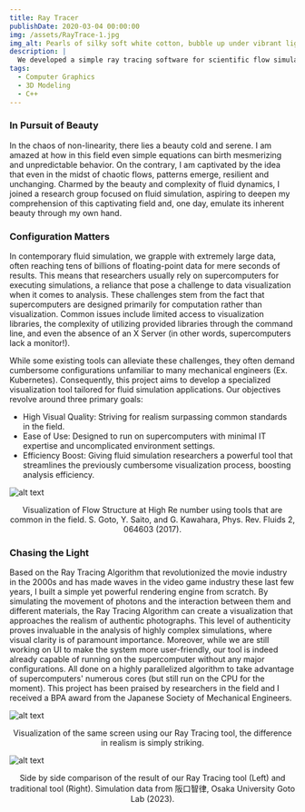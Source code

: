 ```yaml
---
title: Ray Tracer
publishDate: 2020-03-04 00:00:00
img: /assets/RayTrace-1.jpg
img_alt: Pearls of silky soft white cotton, bubble up under vibrant lighting
description: |
  We developed a simple ray tracing software for scientific flow simulation.
tags:
  - Computer Graphics
  - 3D Modeling
  - C++
---
```


### In Pursuit of Beauty
In the chaos of non-linearity, there lies a beauty cold and serene. I am amazed at how in this field even simple equations can birth mesmerizing and unpredictable behavior. On the contrary, I am captivated by the idea that even in the midst of chaotic flows, patterns emerge, resilient and unchanging. Charmed by the beauty and complexity of fluid dynamics, I joined a research group focused on fluid simulation, aspiring to deepen my comprehension of this captivating field and, one day, emulate its inherent beauty through my own hand.

### Configuration Matters
In contemporary fluid simulation, we grapple with extremely large data, often reaching tens of billions of floating-point data for mere seconds of results. This means that researchers usually rely on supercomputers for executing simulations, a reliance that pose a challenge to data visualization when it comes to analysis. These challenges stem from the fact that supercomputers are designed primarily for computation rather than visualization. Common issues include limited access to visualization libraries, the complexity of utilizing provided libraries through the command line, and even the absence of an X Server (in other words, supercomputers lack a monitor!). 

While some existing tools can alleviate these challenges, they often demand cumbersome configurations unfamiliar to many mechanical engineers (Ex. Kubernetes). Consequently, this project aims to develop a specialized visualization tool tailored for fluid simulation applications. Our objectives revolve around three primary goals:

- High Visual Quality: Striving for realism surpassing common standards in the field.
- Ease of Use: Designed to run on supercomputers with minimal IT expertise and uncomplicated environment settings.
- Efficiency Boost: Giving fluid simulation researchers a powerful tool that streamlines the previously cumbersome visualization process, boosting analysis efficiency.

![alt text](/assets/RayTrace-2.jpg)
<div align="center">
  Visualization of Flow Structure at High Re number using tools that are common in the field. S. Goto, Y. Saito, and G. Kawahara, Phys. Rev. Fluids 2, 064603 (2017).
</div>

### Chasing the Light
Based on the Ray Tracing Algorithm that revolutionized the movie industry in the 2000s and has made waves in the video game industry these last few years, I built a simple yet powerful rendering engine from scratch. By simulating the movement of photons and the interaction between them and different materials, the Ray Tracing Algorithm can create a visualization that approaches the realism of authentic photographs. This level of authenticity proves invaluable in the analysis of highly complex simulations, where visual clarity is of paramount importance. 
Moreover, while we are still working on UI to make the system more user-friendly, our tool is indeed already capable of running on the supercomputer without any major configurations. All done on a highly parallelized algorithm to take advantage of supercomputers' numerous cores (but still run on the CPU for the moment). This project has been praised by researchers in the field and I received a BPA award from the Japanese Society of Mechanical Engineers.

![alt text](/assets/RayTrace-3.jpg)
<div align="center">
  Visualization of the same screen using our Ray Tracing tool, the difference in realism is simply striking.
</div>

![alt text](/assets/RayTrace-4.jpg)
<div align="center">
  Side by side comparison of the result of our Ray Tracing tool (Left) and traditional tool (Right). 
  Simulation data from 阪口智律, Osaka University Goto Lab (2023).
</div>
